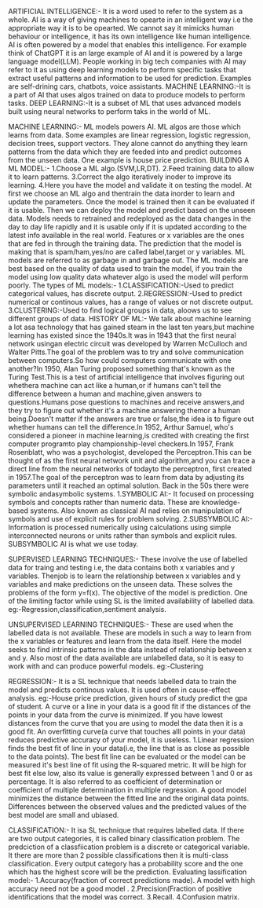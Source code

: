 ARTIFICIAL INTELLIGENCE:-
It is a word used to refer to the system as a whole. AI is a way of giving machines to opearte in an intelligent way i.e the appropriate way it is to be opearted. We cannot say it mimicks human behaviour or intelligence, it has its own intelligence like human intelligence. AI is often powered by a model that enables this intelligence. For example think of ChatGPT it is an large example of AI and it is powered by a large language model(LLM). People working in big tech companies with AI may refer to it as using deep learning models to perform specific tasks that extract useful patterns and information to be used for prediction. Examples are self-drining cars, chatbots, voice assistants.
MACHINE LEARNING:-It is a part of AI that uses algos trained on data to produce models to perform tasks.
DEEP LEARNING:-It is a subset of ML that uses advanced models built using neural networks to perform taks in the world of ML.

MACHINE LEARNING:-
ML models powers AI. ML algos are those which learns from data. Some examples are linear regression, logistic regression, decision trees, support vectors. They alone cannot do anything they learn patterns from the data which they are feeded into and predict outcomes from the unseen data. One example is house price prediction.
BUILDING A ML MODEL:-
1.Choose a ML algo.(SVM,LR,DT).
2.Feed training data to allow it to learn patterns.
3.Correct the algo iteratively inoder to improve its learning.
4.Here you have the model and validate it on testing the model.
At first we choose an ML algo and thentrain the data inorder to learn and update the parameters. Once the model is trained then it can be evaluated if it is usable. Then we can deploy the model and predict based on the unseen data. Models needs to retrained and redeployed as the data changes in the day to day life rapidly and it is usable only if it is updated according to the latest info available in the real world.
      Features or x variables are the ones that are fed in through the training data. The prediction that the model is making that is spam/ham,yes/no are called label,target or y variables.
 ML models are referred to as garbage in and garbage out. The ML models are best based on the quality of data used to train the model, if you train the model using low quality data whatever algo is used the model will perform poorly.
The types of ML models:-
1.CLASSIFICATION:-Used to predict categorical values, has discrete output.
2.REGRESSION:-Used to predict numerical or continous values, has a range of values or not discrete output.
3.CLUSTERING:-Used to find logical groups in data, aloows us to see different groups of data.
HISTORY OF ML:-
We talk about machine learning a lot asa technology that has gained steam in the last ten years,but machine learning has existed since the 1940s.It was in 1943 that the first neural network usingan electric circuit was developed by Warren McCulloch and Walter Pitts.The goal of the problem was to try and solve communication between computers.So how could computers communicate with one another?In 1950, Alan Turing proposed something that's known as the Turing Test.This is a test of artificial intelligence that involves figuring out whethera machine can act like a human,or if humans can't tell the difference between a human and machine,given answers to questions.Humans pose questions to machines and receive answers,and they try to figure out whether it's a machine answering themor a human being.Doesn't matter if the answers are true or false,the idea is to figure out whether humans can tell the difference.In 1952, Arthur Samuel, who's considered a pioneer in machine learning,is credited with creating the first computer programto play championship-level checkers.In 1957, Frank Rosenblatt, who was a psychologist, developed the Perceptron.This can be thought of as the first neural network unit and algorithm,and you can trace a direct line from the neural networks of todayto the perceptron, first created in 1957.The goal of the perceptron was to learn from data by adjusting its parameters until it reached an optimal solution.
Back in the 50s there were symbolic andasymbolic systems.
1.SYMBOLIC AI:- It focused on processing symbols and concepts rather than numeric data. These are knowledge-based systems. Also known as classical AI nad relies on manipulation of symbols and use of explicit rules for problem solving.
2.SUBSYMBOLIC AI:- Information is processed numerically using calculations using simple interconnected neurons or units rather than symbols and explicit rules. 
SUBSYMBOLIC AI is what we use today.

SUPERVISED LEARNING TECHNIQUES:-
These involve the use of labelled data for traing and testing i.e, the data contains both x variables and y variables. Thenjob is to learn the relationship between x variables and y variables and make predictions on the unseen data. These solves the problems of the form y=f(x). The objective of the model is prediction. One of the limiting factor while using SL is the limited availability of labelled data.
eg:-Regression,classification,sentiment analysis.

UNSUPERVISED LEARNING TECHNIQUES:-
These are used when the labelled data is not available. These are models in such a way to learn from the x variables or features and learn from the data itself. Here the model seeks to find intrinsic patterns in the data instead of relationship between x and y. Also most of the data available are unlabelled data, so it is easy to work with and can produce powerful models.
eg:-Clustering

REGRESSION:-
It is a SL technique that needs labelled data to train the model and predicts continous values. It is used often in cause-effect analysis. 
eg:-House price prediction, given hours of study predict the gpa of student.
A curve or a line in your data is a good fit if the distances of the points in your data from the curve is minimized. If you have lowest distances from the curve that you are using to model the data then it is a good fit. An overfitting curve(a curve that touches alll points in your data) reduces predictive accuracy of your model, it is useless.
1.Linear regression finds the best fit of line in your data(i.e, the line that is as close as possible to the data points). The best fit line can be evaluated or the model can be measured it's best line of fit using the R-squared metric. It will be high for best fit else low, also its value is generally expressed between 1 and 0 or as percentage. It is also referred to as coefficient of determination or coefficient of multiple determination in multiple regression.
A good model minimizes the distance between the fitted line and the original data points.
Differences between the observed values and the predicted values of the best model are small and ubiased.

CLASSIFICATION:-
It isa SL technique that requires labelled data. If there are two output categories, it is called binary classification problem. The predciction of a classfiication problem is a discrete or categorical variable. It there are more than 2 possible classifications then it is multi-class classification.  Every output category has a probability score and the one which has the highest score will be the prediction. Evaluating lassification model:-
1.Accuracy(fraction of correct predictions made). A model with high accuracy need not be a good model .
2.Precision(Fraction of positive identifications that the model was correct.
3.Recall.
4.Confusion matrix.

